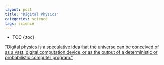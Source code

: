 ```yaml
---
layout: post
title: "Digital Physics"
categories: science
tags: science
---
```


* TOC
{:toc}

["Digital physics is a speculative idea that the universe can be conceived of as a vast, digital computation device, or as the output of a deterministic or probabilistic computer program."](https://en.wikipedia.org/wiki/Digital_physics)



## 


